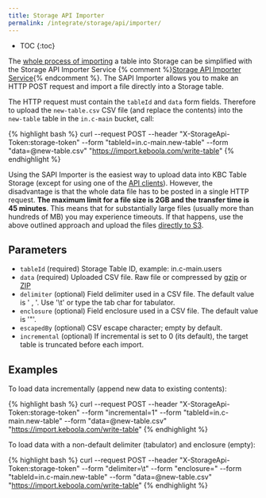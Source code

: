 ```yaml
---
title: Storage API Importer
permalink: /integrate/storage/api/importer/
---
```


* TOC
{:toc}

The [whole process of importing](/integrate/storage/api/) a table into Storage can be simplified with the
Storage API Importer Service
{% comment %}[Storage API Importer Service](https://github.com/keboola/sapi-importer){% endcomment %}.
The SAPI Importer allows you to make an HTTP POST request and import a file directly into a Storage table.

The HTTP request must contain the `tableId` and `data` form fields. Therefore to
upload the `new-table.csv` CSV file (and replace the contents) into the `new-table` table in the `in.c-main` bucket,
call:

{% highlight bash %}
curl --request POST --header "X-StorageApi-Token:storage-token" --form "tableId=in.c-main.new-table" --form "data=@new-table.csv" "https://import.keboola.com/write-table"
{% endhighlight %}

Using the SAPI Importer is the easiest way to upload data into KBC Table Storage (except for
using one of the [API clients](/integrate/storage/#clients)). However, the disadvantage is that the whole data file
has to be posted in a single HTTP request. **The maximum limit for a file size is 2GB and the transfer time is 45 minutes**.
This means that for substantially large files (usually more than hundreds of MB)
you may experience timeouts. If that happens, use the above outlined approach and upload the
files [directly to S3](#manually-uploading-a-file).

## Parameters

- `tableId` (required) Storage Table ID, example: in.c-main.users
- `data` (required) Uploaded CSV file. Raw file or compressed by [gzip](http://www.gzip.org/) or [ZIP](https://en.wikipedia.org/wiki/Zip_(file_format))
- `delimiter` (optional) Field delimiter used in a CSV file. The default value is ' , '. Use '\t' or type the tab char for tabulator.
- `enclosure` (optional) Field enclosure used in a CSV file. The default value is '"'.
- `escapedBy` (optional) CSV escape character; empty by default.
- `incremental` (optional) If incremental is set to 0 (its default), the target table is truncated before each import.

## Examples
To load data incrementally (append new data to existing contents):

{% highlight bash %}
curl --request POST --header "X-StorageApi-Token:storage-token" --form "incremental=1" --form "tableId=in.c-main.new-table" --form "data=@new-table.csv" "https://import.keboola.com/write-table"
{% endhighlight %}

To load data with a non-default delimiter (tabulator) and enclosure (empty):

{% highlight bash %}
curl --request POST --header "X-StorageApi-Token:storage-token" --form "delimiter=\t" --form "enclosure=" --form "tableId=in.c-main.new-table" --form "data=@new-table.csv" "https://import.keboola.com/write-table"
{% endhighlight %}
